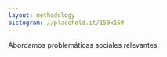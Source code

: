 ```yaml
---
layout: methodology
pictogram: //placehold.it/150x150
---
```


Abordamos problemáticas sociales relevantes,